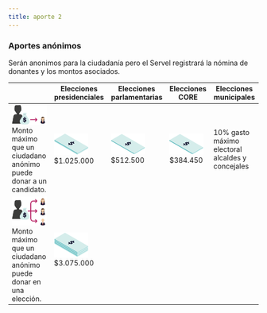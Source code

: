 ```yaml
---
title: aporte 2
---
```

<section id="aporte-02">
  <div class="col-md-4">
    <h3>Aportes anónimos</h3>
    <p>Serán anonimos para la ciudadanía pero el Servel registrará la nómina de donantes y los montos asociados.</p>
  </div>
  <div class="col-md-8">
  <div class="table-responsive">
    <table class="table">
      <thead>
        <tr>
          <th></th>
          <th>Elecciones presidenciales</th>
          <th>Elecciones parlamentarias</th>
          <th>Elecciones CORE</th>
          <th>Elecciones municipales</th>
        </tr>
      </thead>
      <tbody>
        <tr>
          <td>
            <img src="img/02-anonimo-candidato.png" alt="el billetón">
            Monto máximo que un ciudadano anónimo puede donar a un candidato.
          </td>
          <td>
            <img src="img/02-billeton-01.png" alt="el billetito">
            $1.025.000
          </td>
          <td>
            <img src="img/02-billeton-02.png" alt="el billetito">
            $512.500
          </td>
          <td>
            <img src="img/02-billeton-03.png" alt="el billetito">
            $384.450
          </td>
          <td>
            10% gasto máximo electoral alcaldes y concejales
          </td>
        </tr>
        <tr>
          <td>
            <img src="img/02-anonimo-eleccion.png" alt="el billetón">
            Monto máximo que un ciudadano anónimo puede donar en una elección.
          </td>
          <td colspan="4">
            <img src="img/02-billeton-05.png" alt="el billetito">
            <br>
            $3.075.000
          </td>
        </tr>
      </tbody>
    </table>
  </div>
  </div>
</section>